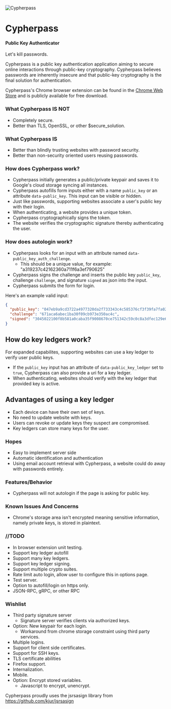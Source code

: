 ![Cypherpass](/img/cypher_128.png)

# Cypherpass #
#### Public Key Authenticator ####

Let's kill passwords.

Cypherpass is a public key authentication application aiming to secure online interactions through public-key cryptography.  Cypherpass believes passwords are inherently insecure and that public-key cryptography is the final solution for authentication.

Cypherpass's Chrome browser extension can be found in the [Chrome Web Store](https://chrome.google.com/webstore/detail/cypherpass/mafcgnpkgiapmmbjcfffhognhcedfpng) and is publicly available for free download.

### What Cypherpass **IS NOT**
 * Completely secure.
 * Better than TLS, OpenSSL, or other $secure_solution.

### What Cypherpass **IS**
 * Better than blindly trusting websites with password security.
 * Better than non-security oriented users reusing passwords.

### How does Cypherpass work?
* Cypherpass initially generates a public/private keypair and saves it to
  Google's cloud storage syncing all instances.
* Cypherpass autofills form inputs either with a name `public_key` or an attribute `data-public_key`.  This input can be visible or hidden.
* Just like passwords, supporting websites associate a user's public key with their login.
* When authenticating, a website provides a unique token.
* Cypherpass cryptographically signs the token.
* The website verifies the cryptographic signature thereby authenticating the user.

### How does autologin work?
* Cypherpass looks for an input with an attribute named `data-public_key_auth_challenge`.
  * This should be a unique value, for example:  "a319237c42162360a711f6a3ef790625"
* Cypherpass signs the challenge and inserts the public
  key `public_key`, challenge `challenge`, and signature `signed` as json into the input.
* Cypherpass submits the form for login.

Here's an example valid input:
```json
{
  "public_key": "047eb9a9cd3722a4977320da2f733343c4c585376cf3f39fa7fa029eb6a9f750e39982f16cca04a3674ba8a2867d6fa6198826efb08663f6fd987770d814dab137",
  "challenge": "671aca6abec1ba30f09cb973e350ac4c",
  "signed": "3045022100f8b581a0caba35f9008670ce751342c59c0c8a3dfec129e6b078a270f2c54ef602206e1e7105b3b9aa84bab6dd3661c7fe69fe208b3a356ffe1c05e96a8eebd4e809"
}
```

## How do key ledgers work?
For expanded capabilites, supporting websites can use a key ledger to verify user public keys.
* If the `public_key` input has an attribute of `data-public_key_ledger` set to `true`, Cypherpass can also provide a uri for a key ledger.
* When authenticating, websites should verify with the key ledger that provided key is active.

## Advantages of using a key ledger
* Each device can have their own set of keys.
* No need to update website with keys.
* Users can revoke or update keys they suspect are compromised.
* Key ledgers can store many keys for the user.

### Hopes
 * Easy to implement server side
 * Automatic identification and authentication
 * Using email account retrieval with Cypherpass, a website could do away with
   passwords entirely.

### Features/Behavior
* Cypherpass will not autologin if the page is asking for public key.

### Known Issues And Concerns
* Chrome's storage area isn't encrypted meaning sensitive information, namely
private keys, is stored in plaintext.

### //TODO
* In browser extension unit testing.
* Support key ledger autofill
* Support many key ledgers.
* Support key ledger signing.
* Support multiple crypto suites.
* Rate limit auto login, allow user to configure this in options page.
* Test server.
* Option to autofill/login on https only.
* JSON-RPC, gRPC, or other RPC

### Wishlist
* Third party signature server
  * Signature server verifies clients via authorized keys.
* Option: New keypair for each login.
  * Workaround from chrome storage constraint using third party services.
* Multiple logins.
* Support for client side certificates.
* Support for SSH keys.
* TLS certificate abilities
* Firefox support.
* Internalization.
* Mobile.
* Option: Encrypt stored variables.
  * Javascript to encrypt, unencrypt.

Cypherpass proudly uses the jsrsasign library from
https://github.com/kjur/jsrsasign
